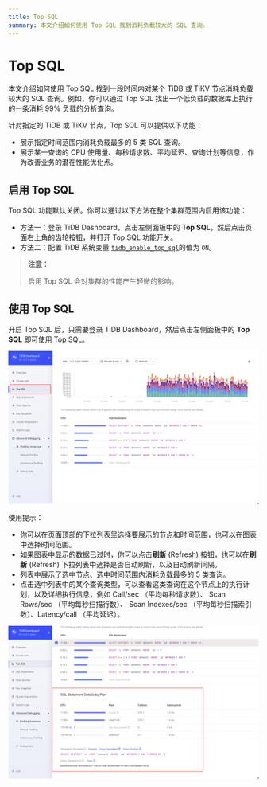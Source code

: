 ```yaml
---
title: Top SQL
summary: 本文介绍如何使用 Top SQL 找到消耗负载较大的 SQL 查询。
---
```


# Top SQL

本文介绍如何使用 Top SQL 找到一段时间内对某个 TiDB 或 TiKV 节点消耗负载较大的 SQL 查询。例如，你可以通过 Top SQL 找出一个低负载的数据库上执行的一条消耗 99% 负载的分析查询。

针对指定的 TiDB 或 TiKV 节点，Top SQL 可以提供以下功能：

* 展示指定时间范围内消耗负载最多的 5 类 SQL 查询。
* 展示某一查询的 CPU 使用量、每秒请求数、平均延迟、查询计划等信息，作为改善业务的潜在性能优化点。

## 启用 Top SQL

Top SQL 功能默认关闭。你可以通过以下方法在整个集群范围内启用该功能：

- 方法一：登录 TiDB Dashboard，点击左侧面板中的 **Top SQL**，然后点击页面右上角的齿轮按钮，并打开 Top SQL 功能开关。
- 方法二：配置 TiDB 系统变量 [`tidb_enable_top_sql`](/system-variables.md#tidb_enable_top_sql-从-v540-版本开始引入)的值为 `ON`。

> **注意：**
>
> 启用 Top SQL 会对集群的性能产生轻微的影响。

## 使用 Top SQL

开启 Top SQL 后，只需要登录 TiDB Dashboard，然后点击左侧面板中的 **Top SQL** 即可使用 Top SQL。

![Top SQL](/media/dashboard/top-sql-overview.png)

使用提示：

* 你可以在页面顶部的下拉列表里选择要展示的节点和时间范围，也可以在图表中选择时间范围。
* 如果图表中显示的数据已过时，你可以点击**刷新** (Refresh) 按钮，也可以在**刷新** (Refresh) 下拉列表中选择是否自动刷新，以及自动刷新间隔。
* 列表中展示了选中节点、选中时间范围内消耗负载最多的 5 类查询。
* 点击选中列表中的某个查询类型，可以查看这类查询在这个节点上的执行计划，以及详细执行信息，例如 Call/sec （平均每秒请求数）、 Scan Rows/sec （平均每秒扫描行数）、 Scan Indexes/sec （平均每秒扫描索引数）、Latency/call （平均延迟）。

![Top SQL Details](/media/dashboard/top-sql-details.png)
